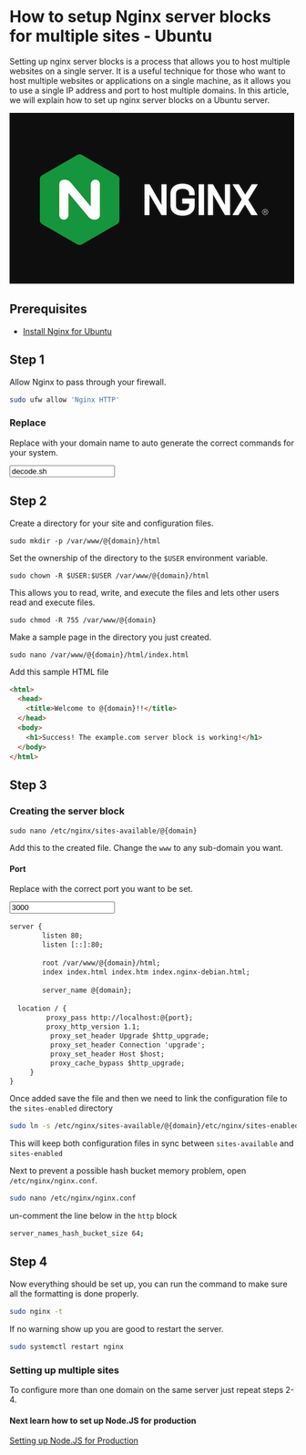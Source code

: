 # How to setup Nginx server blocks for multiple sites - Ubuntu

Setting up nginx server blocks is a process that allows you to host multiple websites on a single server. It is a useful technique for those who want to host multiple websites or applications on a single machine, as it allows you to use a single IP address and port to host multiple domains. In this article, we will explain how to set up nginx server blocks on a Ubuntu server.

![Nginx Logo](./nginx_default_featured_2020_IpfrM28b8W.png)

## Prerequisites

- [Install Nginx for Ubuntu](/installing-nginx-on-ubuntu)

## Step 1

Allow Nginx to pass through your firewall.

```sh
sudo ufw allow 'Nginx HTTP'
```

### Replace

Replace with your domain name to auto generate the correct commands for your system.

<input type="url" value="decode.sh" name="domain">

## Step 2

Create a directory for your site and configuration files.

```text
sudo mkdir -p /var/www/@{domain}/html
```

Set the ownership of the directory to the `$USER` environment variable.

```text
sudo chown -R $USER:$USER /var/www/@{domain}/html
```

This allows you to read, write, and execute the files and lets other users read and execute files.

```text
sudo chmod -R 755 /var/www/@{domain}
```

Make a sample page in the directory you just created.

```text
sudo nano /var/www/@{domain}/html/index.html
```

Add this sample HTML file

```html
<html>
  <head>
    <title>Welcome to @{domain}!!</title>
  </head>
  <body>
    <h1>Success! The example.com server block is working!</h1>
  </body>
</html>
```

## Step 3

### Creating the server block

```text
sudo nano /etc/nginx/sites-available/@{domain}
```

Add this to the created file. Change the `www` to any sub-domain you want.

#### Port

Replace with the correct port you want to be set.

<input type="number" value="3000" name="port">

```nginx
server {
        listen 80;
        listen [::]:80;

        root /var/www/@{domain}/html;
        index index.html index.htm index.nginx-debian.html;

        server_name @{domain};

  location / {
         proxy_pass http://localhost:@{port};
         proxy_http_version 1.1;
          proxy_set_header Upgrade $http_upgrade;
          proxy_set_header Connection 'upgrade';
          proxy_set_header Host $host;
          proxy_cache_bypass $http_upgrade;
     }
}
```

Once added save the file and then we need to link the configuration file to the `sites-enabled` directory

```sh
sudo ln -s /etc/nginx/sites-available/@{domain}/etc/nginx/sites-enabled/
```

This will keep both configuration files in sync between `sites-available` and `sites-enabled`

Next to prevent a possible hash bucket memory problem, open `/etc/nginx/nginx.conf`.

```sh
sudo nano /etc/nginx/nginx.conf
```

un-comment the line below in the `http` block

```sh
server_names_hash_bucket_size 64;
```

## Step 4

Now everything should be set up, you can run the command to make sure all the formatting is done properly.

```sh
sudo nginx -t
```

If no warning show up you are good to restart the server.

```sh
sudo systemctl restart nginx
```

### Setting up multiple sites

To configure more than one domain on the same server just repeat steps 2-4.

#### Next learn how to set up Node.JS for production

[Setting up Node.JS for Production](/setting-up-node-js-for-production)

<script src="/plugins/mdxt.js"></script>
